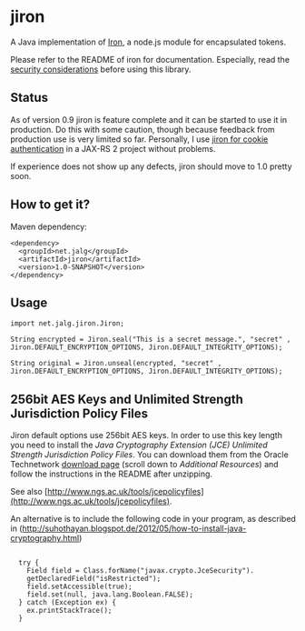 jiron
=====

A Java implementation of [Iron](https://github.com/hueniverse/iron), a node.js module for encapsulated tokens. 

Please refer to the README of iron for documentation. Especially, read the [security considerations](https://github.com/hueniverse/iron#security-considerations)
before using this library.

Status
------

As of version 0.9 jiron is feature complete and it can be started to use it in production. Do this
with some caution, though because feedback from production use is very limited so far.
Personally, I use [jiron for cookie authentication](https://github.com/algermissen/iron-cookie) in
a JAX-RS 2 project without problems.

If experience does not show up any defects, jiron should move to 1.0 pretty soon.

How to get it?
--------------

Maven dependency:


    <dependency>
      <groupId>net.jalg</groupId>
      <artifactId>jiron</artifactId>
      <version>1.0-SNAPSHOT</version>
    </dependency>



Usage
-----


    import net.jalg.jiron.Jiron;

    String encrypted = Jiron.seal("This is a secret message.", "secret" , Jiron.DEFAULT_ENCRYPTION_OPTIONS, Jiron.DEFAULT_INTEGRITY_OPTIONS);

    String original = Jiron.unseal(encrypted, "secret" , Jiron.DEFAULT_ENCRYPTION_OPTIONS, Jiron.DEFAULT_INTEGRITY_OPTIONS);

256bit AES Keys and Unlimited Strength Jurisdiction Policy Files
----------------------------------------------------------------
Jiron default options use 256bit AES keys. In order to use this key length you need to install the
_Java Cryptography Extension (JCE) Unlimited Strength Jurisdiction Policy Files_. You can download
them from the Oracle Technetwork
[download page](http://stackoverflow.com/questions/6481627/java-security-illegal-key-size-or-default-parameters/6481658#6481658)
 (scroll down to _Additional Resources_) and follow the instructions in the README after unzipping.

See also [http://www.ngs.ac.uk/tools/jcepolicyfiles](http://www.ngs.ac.uk/tools/jcepolicyfiles).

An alternative is to include the following code in your program, as described in (http://suhothayan.blogspot.de/2012/05/how-to-install-java-cryptography.html)

~~~

  try { 
    Field field = Class.forName("javax.crypto.JceSecurity").
    getDeclaredField("isRestricted");
    field.setAccessible(true);
    field.set(null, java.lang.Boolean.FALSE); 
  } catch (Exception ex) {
    ex.printStackTrace();
  }

~~~



